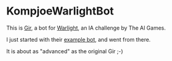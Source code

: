 KompjoeWarlightBot
==================

This is [Gir][1], a bot for [Warlight][2], an IA challenge by The AI Games.

I just started with their [example bot][3], and went from there.

It is about as "advanced" as the original Gir ;-)

[1]: https://www.youtube.com/watch?v=df5c8odGMfs "Gir"
[2]: http://theaigames.com/competitions/warlight-ai-challenge "Warlight"
[3]: https://github.com/theaigames/conquest-engine/tree/master/bot "example bot"
